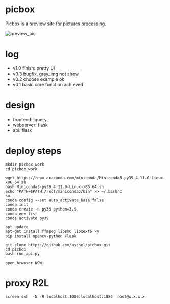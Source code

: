 # picbox
Picbox is a preview site for pictures processing.

 ![preview_pic](https://user-images.githubusercontent.com/11898075/162750212-a90e431d-9a78-4429-801f-8f6c95ebafd2.png)

# log
- v1.0 finish: pretty UI
- v0.3 bugfix, gray_img not show
- v0.2 choose example ok 
- v0.1 basic core function achieved

# design
- frontend: jquery
- webserver: flask
- api: flask


# deploy steps
```
mkdir picbox_work 
cd picbox_work

wget https://repo.anaconda.com/miniconda/Miniconda3-py39_4.11.0-Linux-x86_64.sh 
bash Miniconda3-py39_4.11.0-Linux-x86_64.sh 
echo "PATH=$PATH:/root/miniconda3/bin" >> ~/.bashrc
su
conda config --set auto_activate_base false
conda init
conda create -n py39 python=3.9
conda env list
conda activate py39

apt update
apt-get install ffmpeg libsm6 libxext6 -y
pip install opencv-python Flask

git clone https://github.com/kyshel/picbox.git
cd picbox
bash run_api.py

open brwoser NOW~
```



# proxy R2L
```
screen ssh  -N -R localhost:1080:localhost:1080  root@x.x.x.x
```